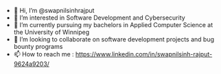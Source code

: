 - 👋 Hi, I’m @swapnilsinhrajput
- 👀 I’m interested in Software Development and Cybersecurity
- 🌱 I’m currently pursuing my bachelors in Applied Computer Science at the University of Winnipeg
- 💞️ I’m looking to collaborate on software development projects and bug bounty programs
- 📫 How to reach me : https://www.linkedin.com/in/swapnilsinh-rajput-9624a9203/

<!---
swapnilsinhrajput/swapnilsinhrajput is a ✨ special ✨ repository because its `README.md` (this file) appears on your GitHub profile.
You can click the Preview link to take a look at your changes.
--->
